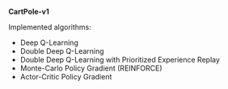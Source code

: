 **CartPole-v1**

Implemented algorithms:
* Deep Q-Learning
* Double Deep Q-Learning
* Double Deep Q-Learning with Prioritized Experience Replay
* Monte-Carlo Policy Gradient (REINFORCE)
* Actor-Critic Policy Gradient
